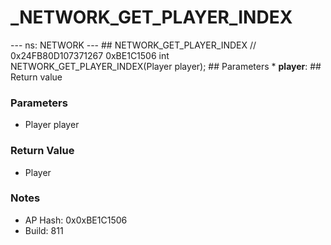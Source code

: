 # _NETWORK_GET_PLAYER_INDEX

--- ns: NETWORK --- ## NETWORK_GET_PLAYER_INDEX  // 0x24FB80D107371267 0xBE1C1506 int NETWORK_GET_PLAYER_INDEX(Player player);   ## Parameters * **player**:  ## Return value

### Parameters
* Player player

### Return Value
* Player

### Notes
* AP Hash: 0x0xBE1C1506
* Build: 811

